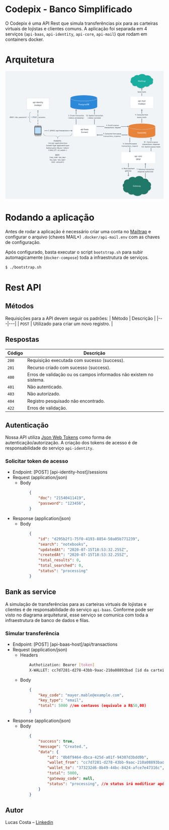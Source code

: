 # Codepix - Banco Simplificado

O Codepix é uma API Rest que simula transferências pix para as carteiras virtuais de
lojistas e clientes comuns. A aplicação foi separada em 4 serviços (`api-baas`, 
`api-identity`, `api-core`, `api-mail`) que rodam em containers docker.

# Arquitetura

![](./.github/assets/codepix-bank-simulator-arch.png)

# Rodando a aplicação
Antes de rodar a aplicação é necessário criar uma conta no [Mailtrap](https://mailtrap.io/) e 
configurar o arquivo (chaves MAIL*) `.docker/api-mail.env` com as chaves de configuração.

Após configurado, basta executar o script `bootstrap.sh` para subir automagicamente (`docker-compose`) 
toda a infraestrutura de serviços.
```sh
$ ./bootstrap.sh
```
# Rest API
## Métodos
Requisições para a API devem seguir os padrões:
| Método | Descrição |
|---|---|
| `POST` | Utilizado para criar um novo registro. |

## Respostas

| Código | Descrição |
|---|---|
| `200` | Requisição executada com sucesso (success).|
| `201` | Recurso criado com sucesso (success).|
| `400` | Erros de validação ou os campos informados não existem no sistema.|
| `401` | Não autenticado.|
| `403` | Não autorizado.|
| `404` | Registro pesquisado não encontrado.|
| `422` | Erros de validação.|

## Autenticação
Nossa API utiliza [Json Web Tokens](https://jwt.io/) como forma de autenticação/autorização.
A criação dos tokens de acesso é de responsabilidade do serviço `api-identity`.

### Solicitar token de acesso
+ Endpoint: [POST] [api-identity-host]/sessions
+ Request (application/json)
    + Body
        ```json
            {
                "doc": "21540411419",
                "password": "123456",
            }
        ```
+ Response (application/json)
    + Body
        ```json
            {
                "id": "d295b2f1-75f0-4193-8854-50a05b771239",
                "search": "notebooks",
                "updatedAt": "2020-07-15T18:53:32.255Z",
                "createdAt": "2020-07-15T18:53:32.255Z",
                "total_results": 0,
                "total_searched": 0,
                "status": "processing"
            }
        ```

## Bank as service
A simulação de transferências para as carteiras virtuais de lojistas e clientes é de responsabilidade 
do serviço `api-baas`. Conforme pode ser visto no diagrama arquitetural, esse serviço se comunica
com toda a infraestrutura de banco de dados e filas.

### Simular transferência
+ Endpoint: [POST] [api-baas-host]/api/transactions
+ Request (application/json)
    + Headers
        ```sh
            Authotization: Bearer [token]
            X-WALLET: cc7d7281-d278-43bb-9aac-210a08893bad [id da carteira de origem]
        ```
    + Body
        ```json
            {
                "key_code": "mayer.mable@example.com",
                "key_type": "email",
                "total": 5000 //em centavos (equivale a R$50,00)
            }
        ```
+ Response (application/json)
    + Body
        ```json
            {
                "success": true,
                "message": "Created.",
                "data": {
                    "id": "0b8f9464-dbca-425d-a01f-94307d3bdd9b",
                    "wallet_from": "cc7d7281-d278-43bb-9aac-210a08893bad",
                    "wallet_to": "373232d6-8b49-44bc-8424-afce7e47316c",
                    "total": 5000,
                    "gateway_code": null,
                    "status": "processing", //o status irá modificar após ser processado pelos outros serviços (filas)
                }
            }
        ```

## Autor
Lucas Costa – [Linkedin](https://www.linkedin.com/in/lucashcruzcosta/)